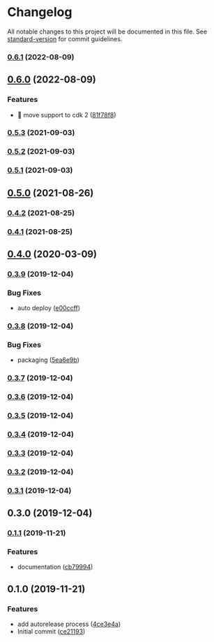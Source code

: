 # Changelog

All notable changes to this project will be documented in this file. See [standard-version](https://github.com/conventional-changelog/standard-version) for commit guidelines.

### [0.6.1](https://github.com/brettswift/cdk-git-config/compare/v0.6.0...v0.6.1) (2022-08-09)

## [0.6.0](https://github.com/brettswift/cdk-git-config/compare/v0.5.3...v0.6.0) (2022-08-09)


### Features

* 🎸 move support to cdk 2 ([81f78f8](https://github.com/brettswift/cdk-git-config/commit/81f78f8c4e33c08ff4e1c9d9c45240fa2ce6e2c6))

### [0.5.3](https://github.com/brettswift/cdk-git-config/compare/v0.5.2...v0.5.3) (2021-09-03)

### [0.5.2](https://github.com/brettswift/cdk-git-config/compare/v0.5.0...v0.5.2) (2021-09-03)

### [0.5.1](https://github.com/brettswift/cdk-git-config/compare/v0.5.0...v0.5.1) (2021-09-03)

## [0.5.0](https://github.com/brettswift/cdk-git-config/compare/v0.4.2...v0.5.0) (2021-08-26)

### [0.4.2](https://github.com/brettswift/cdk-git-config/compare/v0.4.1...v0.4.2) (2021-08-25)

### [0.4.1](https://github.com/brettswift/cdk-git-config/compare/v0.4.0...v0.4.1) (2021-08-25)

## [0.4.0](https://github.com/brettswift/cdk-git-config/compare/v0.3.9...v0.4.0) (2020-03-09)

### [0.3.9](https://github.com/brettswift/cdk-git-config/compare/v0.3.8...v0.3.9) (2019-12-04)


### Bug Fixes

* auto deploy ([e00ccff](https://github.com/brettswift/cdk-git-config/commit/e00ccff7622a11ebc0b2b0879755df6131aeb270))

### [0.3.8](https://github.com/brettswift/cdk-git-config/compare/v0.3.7...v0.3.8) (2019-12-04)


### Bug Fixes

* packaging ([5ea6e9b](https://github.com/brettswift/cdk-git-config/commit/5ea6e9b4930ad85f73bea95b0aec3b85fac72c8c))

### [0.3.7](https://github.com/brettswift/cdk-git-config/compare/v0.3.6...v0.3.7) (2019-12-04)

### [0.3.6](https://github.com/brettswift/cdk-git-config/compare/v0.3.5...v0.3.6) (2019-12-04)

### [0.3.5](https://github.com/brettswift/cdk-git-config/compare/v0.3.4...v0.3.5) (2019-12-04)

### [0.3.4](https://github.com/brettswift/cdk-git-config/compare/v0.3.3...v0.3.4) (2019-12-04)

### [0.3.3](https://github.com/brettswift/cdk-git-config/compare/v0.3.2...v0.3.3) (2019-12-04)

### [0.3.2](https://github.com/brettswift/cdk-git-config/compare/v0.3.1...v0.3.2) (2019-12-04)

### [0.3.1](https://github.com/brettswift/cdk-git-config/compare/v0.3.0...v0.3.1) (2019-12-04)

## 0.3.0 (2019-12-04)

### [0.1.1](https://github.com/brettswift/cdk-git-config/compare/v0.1.0...v0.1.1) (2019-11-21)


### Features

* documentation ([cb79994](https://github.com/brettswift/cdk-git-config/commit/cb79994323ac28cc589b41bbed12986f699ed9ac))

## 0.1.0 (2019-11-21)


### Features

* add autorelease process ([4ce3e4a](https://github.com/brettswift/cdk-git-config/commit/4ce3e4a484ead80fd4a4e2e84b580f9a8f27557a))
* Initial commit ([ce21193](https://github.com/brettswift/cdk-git-config/commit/ce21193be1b596b883bf514db0f27d5ee4558960))
